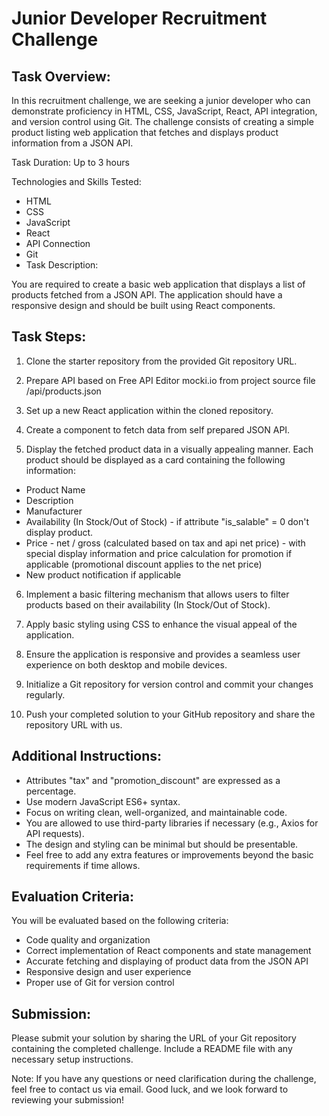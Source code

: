 # Junior Developer Recruitment Challenge

## Task Overview:

In this recruitment challenge, we are seeking a junior developer who can demonstrate proficiency in HTML, CSS, JavaScript, React, API integration, and version control using Git. The challenge consists of creating a simple product listing web application that fetches and displays product information from a JSON API.

Task Duration: Up to 3 hours

Technologies and Skills Tested:

- HTML
- CSS
- JavaScript
- React
- API Connection
- Git
- Task Description:

You are required to create a basic web application that displays a list of products fetched from a JSON API. The application should have a responsive design and should be built using React components.

## Task Steps:

1. Clone the starter repository from the provided Git repository URL.

2. Prepare API based on Free API Editor mocki.io from project source file /api/products.json

3. Set up a new React application within the cloned repository.

4. Create a component to fetch data from self prepared JSON API.

5. Display the fetched product data in a visually appealing manner. Each product should be displayed as a card containing the following information:

- Product Name
- Description
- Manufacturer
- Availability (In Stock/Out of Stock) - if attribute "is_salable" = 0 don't display product.
- Price - net / gross (calculated based on tax and api net price) - with special display information and price calculation for promotion if applicable (promotional discount applies to the net price)
- New product notification if applicable

6. Implement a basic filtering mechanism that allows users to filter products based on their availability (In Stock/Out of Stock).

7. Apply basic styling using CSS to enhance the visual appeal of the application.

8. Ensure the application is responsive and provides a seamless user experience on both desktop and mobile devices.

9. Initialize a Git repository for version control and commit your changes regularly.

10. Push your completed solution to your GitHub repository and share the repository URL with us.

## Additional Instructions:

- Attributes "tax" and "promotion_discount" are expressed as a percentage.
- Use modern JavaScript ES6+ syntax.
- Focus on writing clean, well-organized, and maintainable code.
- You are allowed to use third-party libraries if necessary (e.g., Axios for API requests).
- The design and styling can be minimal but should be presentable.
- Feel free to add any extra features or improvements beyond the basic requirements if time allows.

## Evaluation Criteria:

You will be evaluated based on the following criteria:

- Code quality and organization
- Correct implementation of React components and state management
- Accurate fetching and displaying of product data from the JSON API
- Responsive design and user experience
- Proper use of Git for version control

## Submission:

Please submit your solution by sharing the URL of your Git repository containing the completed challenge. Include a README file with any necessary setup instructions.

Note: If you have any questions or need clarification during the challenge, feel free to contact us via email. Good luck, and we look forward to reviewing your submission!
